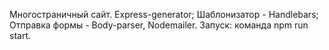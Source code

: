 Многостраничный сайт. 
Express-generator; 
Шаблонизатор - Handlebars;
Отправка формы - Body-parser, Nodemailer.
Запуск: команда npm run start.